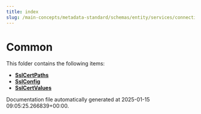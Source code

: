 ```yaml
---
title: index
slug: /main-concepts/metadata-standard/schemas/entity/services/connections/common
---
```


# Common

This folder contains the following items:

- [**SslCertPaths**](/main-concepts/metadata-standard/schemas/entity/services/connections/common/sslcertpaths)
- [**SslConfig**](/main-concepts/metadata-standard/schemas/entity/services/connections/common/sslconfig)
- [**SslCertValues**](/main-concepts/metadata-standard/schemas/entity/services/connections/common/sslcertvalues)


Documentation file automatically generated at 2025-01-15 09:05:25.266839+00:00.
